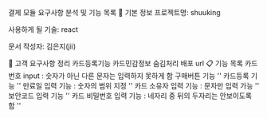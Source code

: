결제 모듈 요구사항 분석 및 기능 목록
📌 기본 정보
프로젝트명:
shuuking

사용하게 될 기술:
react

문서 작성자:
김은지(jii)

📝 고객 요구사항 정리
카드등록기능
카드민감정보 숨김처리
배포 url
📋 기능 목록
카드 번호 input : 숫자가 아닌 다른 문자는 입력하지 못하게 함
<CardNumbert />
구매버튼 기능
''
카드등록 기능
''
만료일 입력 기능 : 숫자의 범위 지정
''
카드 소유자 입력 기능 : 문자만 입력 가능
''
보안코드 입력 기능
''
카드 비밀번호 입력 기능 : 네자리 중 뒤의 두자리는 안보이도록 함
''
